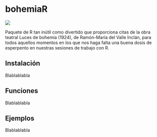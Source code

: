 # bohemiaR

[![](https://www.repostatus.org/badges/latest/wip.svg)](https://www.repostatus.org/#wip)

Paquete de R tan inútil como divertido que proporciona citas de la obra teatral Luces de bohemia (1924), de Ramón-María del Valle Inclán, para todos aquellos momentos en los que nos haga falta una buena dosis de esperpento en nuestras sesiones de trabajo con R.

## Instalación

Blablablabla

## Funciones

Blablablabla

## Ejemplos

Blablablabla
